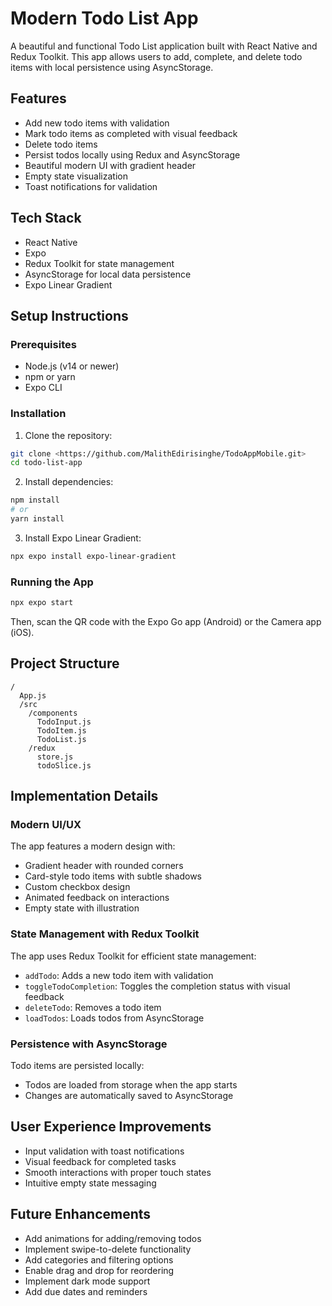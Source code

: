 # Modern Todo List App

A beautiful and functional Todo List application built with React Native and Redux Toolkit. This app allows users to add, complete, and delete todo items with local persistence using AsyncStorage.


## Features

-  Add new todo items with validation
-  Mark todo items as completed with visual feedback
-  Delete todo items
-  Persist todos locally using Redux and AsyncStorage
-  Beautiful modern UI with gradient header
-  Empty state visualization
-  Toast notifications for validation

## Tech Stack

- React Native
- Expo
- Redux Toolkit for state management
- AsyncStorage for local data persistence
- Expo Linear Gradient

## Setup Instructions

### Prerequisites

- Node.js (v14 or newer)
- npm or yarn
- Expo CLI

### Installation

1. Clone the repository:
```bash
git clone <https://github.com/MalithEdirisinghe/TodoAppMobile.git>
cd todo-list-app
```

2. Install dependencies:
```bash
npm install
# or
yarn install
```

3. Install Expo Linear Gradient:
```bash
npx expo install expo-linear-gradient
```

### Running the App

```bash
npx expo start
```

Then, scan the QR code with the Expo Go app (Android) or the Camera app (iOS).

## Project Structure

```
/
  App.js            
  /src
    /components
      TodoInput.js 
      TodoItem.js   
      TodoList.js   
    /redux
      store.js      
      todoSlice.js  
```

## Implementation Details

### Modern UI/UX

The app features a modern design with:
- Gradient header with rounded corners
- Card-style todo items with subtle shadows
- Custom checkbox design
- Animated feedback on interactions
- Empty state with illustration

### State Management with Redux Toolkit

The app uses Redux Toolkit for efficient state management:
- `addTodo`: Adds a new todo item with validation
- `toggleTodoCompletion`: Toggles the completion status with visual feedback
- `deleteTodo`: Removes a todo item
- `loadTodos`: Loads todos from AsyncStorage

### Persistence with AsyncStorage

Todo items are persisted locally:
- Todos are loaded from storage when the app starts
- Changes are automatically saved to AsyncStorage

## User Experience Improvements

- Input validation with toast notifications
- Visual feedback for completed tasks
- Smooth interactions with proper touch states
- Intuitive empty state messaging

## Future Enhancements

- Add animations for adding/removing todos
- Implement swipe-to-delete functionality
- Add categories and filtering options
- Enable drag and drop for reordering
- Implement dark mode support
- Add due dates and reminders
